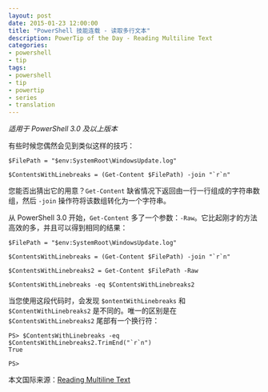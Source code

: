 ```yaml
---
layout: post
date: 2015-01-23 12:00:00
title: "PowerShell 技能连载 - 读取多行文本"
description: PowerTip of the Day - Reading Multiline Text
categories:
- powershell
- tip
tags:
- powershell
- tip
- powertip
- series
- translation
---
```

_适用于 PowerShell 3.0 及以上版本_

有些时候您偶然会见到类似这样的技巧：

    $FilePath = "$env:SystemRoot\WindowsUpdate.log"
    
    $ContentsWithLinebreaks = (Get-Content $FilePath) -join "`r`n" 

您能否出猜出它的用意？`Get-Content` 缺省情况下返回由一行一行组成的字符串数组，然后 `-join` 操作符将该数组转化为一个字符串。

从 PowerShell 3.0 开始，`Get-Content` 多了一个参数：`-Raw`。它比起刚才的方法高效的多，并且可以得到相同的结果：

    $FilePath = "$env:SystemRoot\WindowsUpdate.log"
    
    $ContentsWithLinebreaks = (Get-Content $FilePath) -join "`r`n"
    
    $ContentsWithLinebreaks2 = Get-Content $FilePath -Raw
    
    $ContentsWithLinebreaks -eq $ContentsWithLinebreaks2

当您使用这段代码时，会发现 `$ontentWithLinebreaks` 和 `$ContentWithLinebreaks2` 是不同的。唯一的区别是在 `$ContentsWithLinebreaks2` 尾部有一个换行符：

    PS> $ContentsWithLinebreaks -eq $ContentsWithLinebreaks2.TrimEnd("`r`n")
    True
    
    PS>

<!--more-->
本文国际来源：[Reading Multiline Text](http://community.idera.com/powershell/powertips/b/tips/posts/reading-multiline-text)
